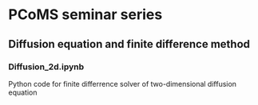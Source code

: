 # PCoMS seminar series

## Diffusion equation and finite difference method
### Diffusion_2d.ipynb
Python code for finite differrence solver of two-dimensional diffusion equation
